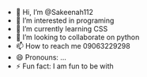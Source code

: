 - 👋 Hi, I’m @Sakeenah112
- 👀 I’m interested in programing
- 🌱 I’m currently learning CSS
- 💞️ I’m looking to collaborate on python
- 📫 How to reach me 09063229298
- 😄 Pronouns: ...
- ⚡ Fun fact: I am fun to be with

<!---
Sakeenah112/Sakeenah112 is a ✨ special ✨ repository because its `README.md` (this file) appears on your GitHub profile.
You can click the Preview link to take a look at your changes.
--->
